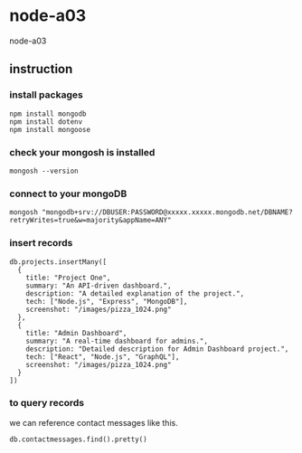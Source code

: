 # node-a03
node-a03

## instruction

### install packages

```
npm install mongodb
npm install dotenv
npm install mongoose
```

### check your mongosh is installed

```
mongosh --version
```

### connect to your mongoDB

```
mongosh "mongodb+srv://DBUSER:PASSWORD@xxxxx.xxxxx.mongodb.net/DBNAME?retryWrites=true&w=majority&appName=ANY"
```

### insert records

```
db.projects.insertMany([
  {
    title: "Project One",
    summary: "An API-driven dashboard.",
    description: "A detailed explanation of the project.",
    tech: ["Node.js", "Express", "MongoDB"],
    screenshot: "/images/pizza_1024.png"
  },
  {
    title: "Admin Dashboard",
    summary: "A real-time dashboard for admins.",
    description: "Detailed description for Admin Dashboard project.",
    tech: ["React", "Node.js", "GraphQL"],
    screenshot: "/images/pizza_1024.png"
  }
])
```

### to query records

we can reference contact messages like this.

```
db.contactmessages.find().pretty()
```
